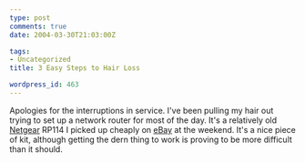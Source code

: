 ```yaml
---
type: post
comments: true
date: 2004-03-30T21:03:00Z

tags:
- Uncategorized
title: 3 Easy Steps to Hair Loss

wordpress_id: 463
---
```


Apologies for the interruptions in service. I've been pulling my hair out trying to set up a network router for most of the day. It's a relatively old [Netgear](http://www.netgear.com) RP114 I picked up cheaply on [eBay](http://www.ebay.co.uk) at the weekend. It's a nice piece of kit, although getting the dern thing to work is proving to be more difficult than it should.
